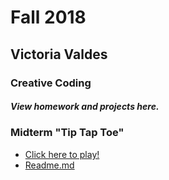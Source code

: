 # Fall 2018

## Victoria Valdes

### Creative Coding

##### View homework and projects here.

### Midterm "Tip Tap Toe"
* [Click here to play!](https://vevagency.github.io/cim-640/hw/midterm2/)
* [Readme.md](https://vevagency.github.io/cim-640/hw/midterm2/readme.md)
